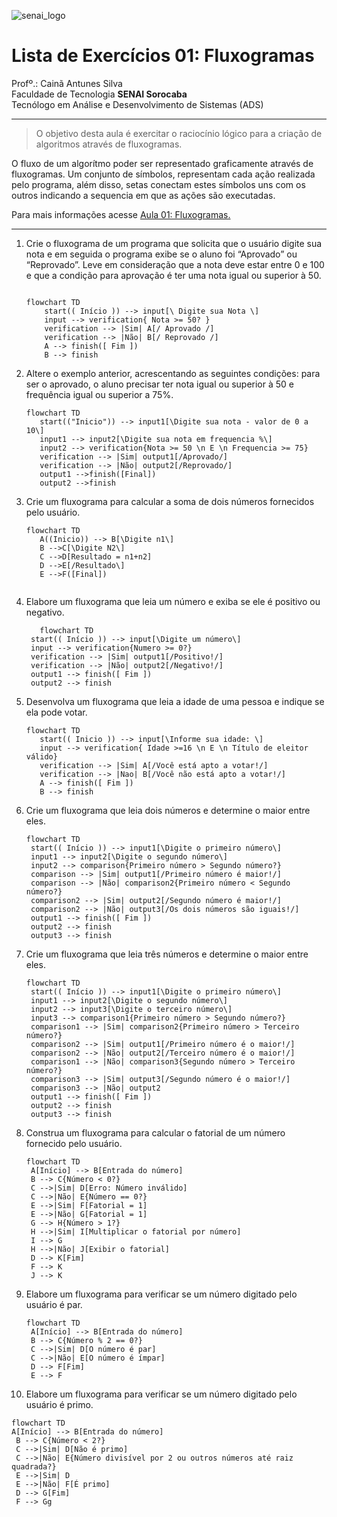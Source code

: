 ![senai_logo](https://transparencia.sp.senai.br/Content/img/logo-senai.png)

# Lista de Exercícios 01: Fluxogramas

Profº.: Cainã Antunes Silva  
Faculdade de Tecnologia **SENAI Sorocaba**  
Tecnólogo em Análise e Desenvolvimento de Sistemas (ADS)
___


> O objetivo desta aula é exercitar o raciocínio lógico para a criação de algoritmos através de fluxogramas.  

O fluxo de um algorítmo poder ser representado graficamente através de fluxogramas. Um conjunto de símbolos, representam cada ação realizada pelo programa, além disso, setas conectam estes símbolos uns com os outros indicando a sequencia em que as ações são executadas.

Para mais informações acesse [Aula 01: Fluxogramas.](https://www.notion.so/cainaantunes/Aula-01-Fluxogramas-188bde521b3b80de90f7dbd9407af71e)

***

1. Crie o fluxograma de um programa que solicita que o usuário digite sua nota e em seguida o programa exibe se o aluno foi “Aprovado” ou “Reprovado”. Leve em consideração que a nota deve estar entre 0 e 100 e que a condição para aprovação é ter uma nota igual ou superior à 50.
   
    ```mermaid
   
    flowchart TD
        start(( Início )) --> input[\ Digite sua Nota \]
        input --> verification{ Nota >= 50? }
        verification --> |Sim| A[/ Aprovado /]
        verification --> |Não| B[/ Reprovado /]
        A --> finish([ Fim ])
        B --> finish
    ```
   
2. Altere o exemplo anterior, acrescentando as seguintes condições: para ser o aprovado, o aluno precisar ter nota igual ou superior à 50 e frequência igual ou superior a 75%.
   
   ```mermaid
   flowchart TD
      start(("Inicio")) --> input1[\Digite sua nota - valor de 0 a 10\]
      input1 --> input2[\Digite sua nota em frequencia %\]
      input2 --> verification{Nota >= 50 \n E \n Frequencia >= 75}
      verification --> |Sim| output1[/Aprovado/]
      verification --> |Não| output2[/Reprovado/]
      output1 -->finish([Final])
      output2 -->finish
   ```
   
3. Crie um fluxograma para calcular a soma de dois números fornecidos pelo usuário.
   
   ```mermaid
   flowchart TD
      A((Inicio)) --> B[\Digite n1\]
      B -->C[\Digite N2\]
      C -->D[Resultado = n1+n2]
      D -->E[/Resultado\]
      E -->F([Final])
      
   ```
   
4. Elabore um fluxograma que leia um número e exiba se ele é positivo ou negativo.
   
   ```mermaid
      flowchart TD
    start(( Início )) --> input[\Digite um número\]
    input --> verification{Numero >= 0?}
    verification --> |Sim| output1[/Positivo!/]
    verification --> |Não| output2[/Negativo!/]
    output1 --> finish([ Fim ])
    output2 --> finish
   ```
   
5. Desenvolva um fluxograma que leia a idade de uma pessoa e indique se ela pode votar.
   
   ```mermaid
   flowchart TD
      start(( Inicio )) --> input[\Informe sua idade: \]
      input --> verification{ Idade >=16 \n E \n Título de eleitor válido}
      verification --> |Sim| A[/Você está apto a votar!/]
      verification --> |Nao| B[/Você não está apto a votar!/]
      A --> finish([ Fim ])
      B --> finish
   ```
   
6. Crie um fluxograma que leia dois números e determine o maior entre eles.
   
   ```mermaid
   flowchart TD
    start(( Início )) --> input1[\Digite o primeiro número\]
    input1 --> input2[\Digite o segundo número\]
    input2 --> comparison{Primeiro número > Segundo número?}
    comparison --> |Sim| output1[/Primeiro número é maior!/]
    comparison --> |Não| comparison2{Primeiro número < Segundo número?}
    comparison2 --> |Sim| output2[/Segundo número é maior!/]
    comparison2 --> |Não| output3[/Os dois números são iguais!/]
    output1 --> finish([ Fim ])
    output2 --> finish
    output3 --> finish

   ```
   
7. Crie um fluxograma que leia três números e determine o maior entre eles.
   
   ```mermaid
   flowchart TD
    start(( Início )) --> input1[\Digite o primeiro número\]
    input1 --> input2[\Digite o segundo número\]
    input2 --> input3[\Digite o terceiro número\]
    input3 --> comparison1{Primeiro número > Segundo número?}
    comparison1 --> |Sim| comparison2{Primeiro número > Terceiro número?}
    comparison2 --> |Sim| output1[/Primeiro número é o maior!/]
    comparison2 --> |Não| output2[/Terceiro número é o maior!/]
    comparison1 --> |Não| comparison3{Segundo número > Terceiro número?}
    comparison3 --> |Sim| output3[/Segundo número é o maior!/]
    comparison3 --> |Não| output2
    output1 --> finish([ Fim ])
    output2 --> finish
    output3 --> finish  

   ```
   
8. Construa um fluxograma para calcular o fatorial de um número fornecido pelo usuário.
   
   ```mermaid
   flowchart TD
    A[Início] --> B[Entrada do número]
    B --> C{Número < 0?}
    C -->|Sim| D[Erro: Número inválido]
    C -->|Não| E{Número == 0?}
    E -->|Sim| F[Fatorial = 1]
    E -->|Não| G[Fatorial = 1]
    G --> H{Número > 1?}
    H -->|Sim| I[Multiplicar o fatorial por número]
    I --> G
    H -->|Não| J[Exibir o fatorial]
    D --> K[Fim]
    F --> K
    J --> K
   ```
   
9. Elabore um fluxograma para verificar se um número digitado pelo usuário é par.
   ```mermaid
   flowchart TD
    A[Início] --> B[Entrada do número]
    B --> C{Número % 2 == 0?}
    C -->|Sim| D[O número é par]
    C -->|Não| E[O número é ímpar]
    D --> F[Fim]
    E --> F

   ```
    
10. Elabore um fluxograma para verificar se um número digitado pelo usuário é primo.
   ```mermaid
   flowchart TD
 A[Início] --> B[Entrada do número]
    B --> C{Número < 2?}
    C -->|Sim| D[Não é primo]
    C -->|Não| E{Número divisível por 2 ou outros números até raiz quadrada?}
    E -->|Sim| D
    E -->|Não| F[É primo]
    D --> G[Fim]
    F --> Gg
   ```